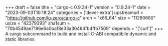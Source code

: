 +++
draft = false
title = "cargo-c 0.9.24-1"
version = "0.9.24-1"
date = "2023-09-03T10:18:24"
categories = ['devel-extra']
upstreamurl = "https://github.com/lu-zero/cargo-c"
arch = "x86_64"
size = "11280660"
usize = "42379393"
sha1sum = "70b4549ae7186e6a0ba18e33a30464fb4ffb7509"
depends = "['curl']"
+++
A cargo subcommand to build and install C-ABI compatibile dynamic and static libraries